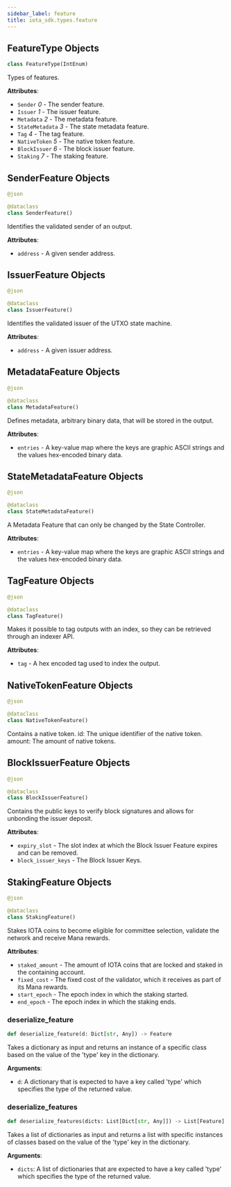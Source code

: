 ```yaml
---
sidebar_label: feature
title: iota_sdk.types.feature
---
```


## FeatureType Objects

```python
class FeatureType(IntEnum)
```

Types of features.

**Attributes**:

- `Sender` _0_ - The sender feature.
- `Issuer` _1_ - The issuer feature.
- `Metadata` _2_ - The metadata feature.
- `StateMetadata` _3_ - The state metadata feature.
- `Tag` _4_ - The tag feature.
- `NativeToken` _5_ - The native token feature.
- `BlockIssuer` _6_ - The block issuer feature.
- `Staking` _7_ - The staking feature.

## SenderFeature Objects

```python
@json

@dataclass
class SenderFeature()
```

Identifies the validated sender of an output.

**Attributes**:

- `address` - A given sender address.

## IssuerFeature Objects

```python
@json

@dataclass
class IssuerFeature()
```

Identifies the validated issuer of the UTXO state machine.

**Attributes**:

- `address` - A given issuer address.

## MetadataFeature Objects

```python
@json

@dataclass
class MetadataFeature()
```

Defines metadata, arbitrary binary data, that will be stored in the output.

**Attributes**:

- `entries` - A key-value map where the keys are graphic ASCII strings and the values hex-encoded binary data.

## StateMetadataFeature Objects

```python
@json

@dataclass
class StateMetadataFeature()
```

A Metadata Feature that can only be changed by the State Controller.

**Attributes**:

- `entries` - A key-value map where the keys are graphic ASCII strings and the values hex-encoded binary data.

## TagFeature Objects

```python
@json

@dataclass
class TagFeature()
```

Makes it possible to tag outputs with an index, so they can be retrieved through an indexer API.

**Attributes**:

- `tag` - A hex encoded tag used to index the output.

## NativeTokenFeature Objects

```python
@json

@dataclass
class NativeTokenFeature()
```

Contains a native token.
id: The unique identifier of the native token.
amount: The amount of native tokens.

## BlockIssuerFeature Objects

```python
@json

@dataclass
class BlockIssuerFeature()
```

Contains the public keys to verify block signatures and allows for unbonding the issuer deposit.

**Attributes**:

- `expiry_slot` - The slot index at which the Block Issuer Feature expires and can be removed.
- `block_issuer_keys` - The Block Issuer Keys.

## StakingFeature Objects

```python
@json

@dataclass
class StakingFeature()
```

Stakes IOTA coins to become eligible for committee selection, validate the network and receive Mana rewards.

**Attributes**:

- `staked_amount` - The amount of IOTA coins that are locked and staked in the containing account.
- `fixed_cost` - The fixed cost of the validator, which it receives as part of its Mana rewards.
- `start_epoch` - The epoch index in which the staking started.
- `end_epoch` - The epoch index in which the staking ends.

### deserialize\_feature

```python
def deserialize_feature(d: Dict[str, Any]) -> Feature
```

Takes a dictionary as input and returns an instance of a specific class based on the value of the &#x27;type&#x27; key in the dictionary.

**Arguments**:

  * `d`: A dictionary that is expected to have a key called &#x27;type&#x27; which specifies the type of the returned value.

### deserialize\_features

```python
def deserialize_features(dicts: List[Dict[str, Any]]) -> List[Feature]
```

Takes a list of dictionaries as input and returns a list with specific instances of classes based on the value of the &#x27;type&#x27; key in the dictionary.

**Arguments**:

  * `dicts`: A list of dictionaries that are expected to have a key called &#x27;type&#x27; which specifies the type of the returned value.

